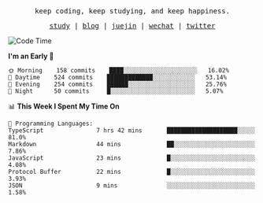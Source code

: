 <p align="center">
  <samp>
    <span>keep coding, keep studying, and keep happiness.</span>
  </samp>
</p>

<p align="center">
  <samp>
    <a href="https://github.com/ouduidui/fe-study">study</a> |
    <a href="https://deweyou.me">blog</a>  |
    <a href="https://juejin.cn/user/4309700183594366">juejin</a> |
    <a href="https://user-images.githubusercontent.com/54696834/165071004-6509e3f2-90c3-448c-9d92-3da42b0c2021.jpeg">wechat</a> |
    <a href="https://twitter.com/ouduidui">twitter</a>
  </samp>
</p>

<!--START_SECTION:waka-->
![Code Time](http://img.shields.io/badge/Code%20Time-2%2C335%20hrs%2054%20mins-blue)

**I'm an Early 🐤** 

```text
🌞 Morning    158 commits    ████░░░░░░░░░░░░░░░░░░░░░   16.02% 
🌆 Daytime    524 commits    █████████████░░░░░░░░░░░░   53.14% 
🌃 Evening    254 commits    ██████░░░░░░░░░░░░░░░░░░░   25.76% 
🌙 Night      50 commits     █░░░░░░░░░░░░░░░░░░░░░░░░   5.07%

```


📊 **This Week I Spent My Time On** 

```text
💬 Programming Languages: 
TypeScript               7 hrs 42 mins       ████████████████████░░░░░   81.0% 
Markdown                 44 mins             ██░░░░░░░░░░░░░░░░░░░░░░░   7.86% 
JavaScript               23 mins             █░░░░░░░░░░░░░░░░░░░░░░░░   4.08% 
Protocol Buffer          22 mins             █░░░░░░░░░░░░░░░░░░░░░░░░   3.93% 
JSON                     9 mins              ░░░░░░░░░░░░░░░░░░░░░░░░░   1.58%

```


<!--END_SECTION:waka-->

